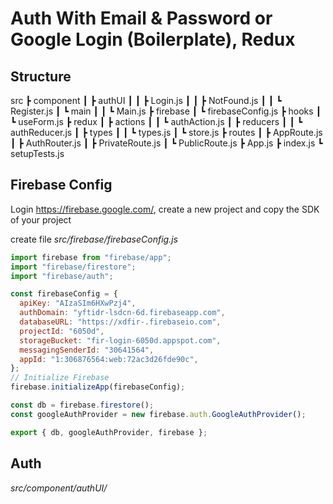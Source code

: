 # Auth With Email & Password or Google Login (Boilerplate), Redux

## Structure

src
┣ component
┃ ┣ authUI
┃ ┃ ┣ Login.js
┃ ┃ ┣ NotFound.js
┃ ┃ ┗ Register.js
┃ ┗ main
┃ ┃ ┗ Main.js
┣ firebase
┃ ┗ firebaseConfig.js
┣ hooks
┃ ┗ useForm.js
┣ redux
┃ ┣ actions
┃ ┃ ┗ authAction.js
┃ ┣ reducers
┃ ┃ ┗ authReducer.js
┃ ┣ types
┃ ┃ ┗ types.js
┃ ┗ store.js
┣ routes
┃ ┣ AppRoute.js
┃ ┣ AuthRouter.js
┃ ┣ PrivateRoute.js
┃ ┗ PublicRoute.js
┣ App.js
┣ index.js
┗ setupTests.js

## Firebase Config

Login https://firebase.google.com/,
create a new project and copy the SDK of your project

create file _src/firebase/firebaseConfig.js_

```js
import firebase from "firebase/app";
import "firebase/firestore";
import "firebase/auth";

const firebaseConfig = {
  apiKey: "AIzaSIm6HXwPzj4",
  authDomain: "yftidr-lsdcn-6d.firebaseapp.com",
  databaseURL: "https://xdfir-.firebaseio.com",
  projectId: "6050d",
  storageBucket: "fir-login-6050d.appspot.com",
  messagingSenderId: "30641564",
  appId: "1:306876564:web:72ac3d26fde90c",
};
// Initialize Firebase
firebase.initializeApp(firebaseConfig);

const db = firebase.firestore();
const googleAuthProvider = new firebase.auth.GoogleAuthProvider();

export { db, googleAuthProvider, firebase };
```

## Auth

_src/component/authUI/_
